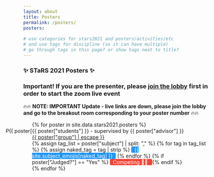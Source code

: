 ```yaml
---
layout: about
title: Posters
permalink: /posters/
posters:
    
# use categories for stars2021 and posters/activities/etc
# and use tags for discipline (so it can have multiple)
# go through tags in this page? or show tags next to title?
---
```

 <style>
    .blue-tag {
        color: #fff !important;
        border-radius: 4px;
        background-color: #2196F3 !important;
        padding-left: 8px;
        padding-right: 8px;
        text-align: center;
    }
    .red-tag {
        color: #fff !important;
        border-radius: 4px;
        background-color: #f44336 !important;
        padding-left: 8px;
        padding-right: 8px;
        text-align: center;
    }
 </style>
 
<!-- ### ✨ Poster Submission Instructions ✨

Please follow instructions in <a href="https://ggc-stars.github.io/stars2021/update/2021/03/07/poster-submission-instructions.html"> this post </a> to submit your posters.

### ✨ Poster Judging Information ✨

Posters will be judged according to criteria posted <a href="https://ggc-stars.github.io/stars2021/update/2021/03/09/rubrics-feedback-posters.html">here</a>.

Note: <b>Live presentations of posters are preferred over pre-recorded videos of posters. Submissions with only pre-recorded videos get 1 pt deduction from final score.</b>
-->
### ✨ STaRS 2021 Posters ✨

### Important! If you are the presenter, please [join the lobby](https://ggc-edu.zoom.us/j/94859760946) first in order to start the zoom live event  

🔥🔥 **NOTE: IMPORTANT Update - live links are down, please join the lobby and go to the breakout room corresponding to your poster number** 🔥🔥

<div class="page-segments">
    <ul class="page-segments-list">
    {% for poster in site.data.stars2021.posters %}
        <li style="list-style-type: 'P{{ poster["id"] }}. '">
            <span class="post-meta">{{ poster["students"] }} - supervised by {{ poster["advisor"] }}</span><br>
            <span>
                <a class="post-link" href="{{ poster["group"] | datapage_url: '/stars2021/posters' }}">
                {{ poster["group"] | escape }}
                </a>
            </span><br>
            {% assign tag_list = poster["subject"] | split: "," %}
            <span class="post-excerpt">
                {% for tag in tag_list %}
                {% assign naked_tag = tag | strip %}
                    <span class="blue-tag">{{ site.subject_emojis[naked_tag] }}</span>
                {% endfor %}
                    {% if poster["Judged?"] == "Yes" %}
                        <span class="red-tag">Competing 🏃‍♂️ </span>
                    {% endif %}
            </span>
        </li>
    {% endfor %}
</ul>
</div>



